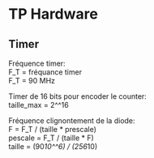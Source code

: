 TP Hardware
===========


## Timer

Fréquence timer:  
    F_T = fréquance timer  
    F_T = 90 MHz  

Timer de 16 bits pour encoder le counter:  
    taille_max = 2^^16  

Fréquence clignontement de la diode:  
    F = F_T / (taille * prescale)  
    pescale = F_T / (taille * F)  
    taille = (90*10^^6) / (256*10)  
	
	
